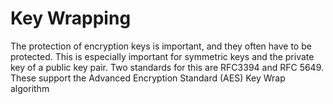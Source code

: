 # Key Wrapping
The protection of encryption keys is important, and they often have to be protected. This is especially important for symmetric keys and the private key of a public key pair. Two standards for this are RFC3394 and RFC 5649. These support the Advanced Encryption Standard (AES) Key Wrap algorithm
